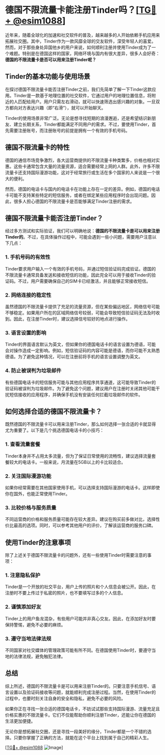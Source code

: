 # 德国不限流量卡能注册Tinder吗？[[TG💪+ @esim1088](https://t.me/s/esim1088)]

近年来，随着全球化的加速和社交软件的普及，越来越多的人开始依赖手机应用来拓展社交圈。其中，Tinder作为一款风靡全球的交友软件，深受年轻人的喜爱。然而，对于那些身处异国他乡的用户来说，如何顺利注册并使用Tinder成为了一个难题。特别是在德国这样的国家，网络环境与国内有很大差异，很多人会好奇：**德国的不限流量卡是否可以用来注册Tinder呢？**

## Tinder的基本功能与使用场景

在探讨德国不限流量卡能否注册Tinder之前，我们先简单了解一下Tinder这款应用。Tinder是一款基于地理位置的社交软件，它通过用户的地理位置信息，将附近的人匹配给用户。用户只需左右滑动，就可以快速筛选出感兴趣的对象。一旦双方都向对方表达兴趣（即“右滑”），就可以开始聊天。

Tinder的使用场景非常广泛。无论是想寻找短期的浪漫邂逅，还是希望结识新朋友、建立长期关系，Tinder都能满足不同用户的需求。不过，要使用Tinder，首先需要注册账号，而注册账号的前提是拥有一个有效的手机号码。

## 德国不限流量卡的特性

德国的通信市场竞争激烈，各大运营商提供的不限流量卡种类繁多，价格也相对实惠。这些卡通常包含大量的流量资源，适合需要经常上网的人群。此外，许多不限流量卡还支持国际漫游功能，这对于经常旅行或生活在多个国家的人来说是一个很大的便利。

然而，德国的电话卡与国内的电话卡在功能上存在一定的差异。例如，德国的电话卡可能不支持某些特定的短信服务，或者在绑定某些应用程序时会出现问题。因此，很多人担心德国的不限流量卡是否能够满足Tinder注册的需求。

## 德国不限流量卡能否注册Tinder？

经过多方测试和实际验证，我们可以明确地说：**德国的不限流量卡是可以用来注册Tinder的**。不过，在具体操作过程中，可能会遇到一些小问题，需要用户注意以下几点：

### 1. 手机号码的有效性

Tinder要求用户输入一个有效的手机号码，并通过短信验证码完成验证。德国的不限流量卡通常具备发送和接收短信的功能，因此完全可以用于接收Tinder的验证码。不过，用户需要确保自己的SIM卡已经激活，并且能够正常接收短信。

### 2. 网络连接的稳定性

虽然德国的不限流量卡提供了充足的流量资源，但在某些偏远地区，网络信号可能不够稳定。如果用户所在的区域网络信号较弱，可能会导致短信验证码无法及时收到。因此，在注册Tinder时，建议选择信号较好的地点进行操作。

### 3. 语言设置的影响

Tinder的界面语言默认为英文，但如果你的德国电话卡的语言设置为德语，可能会对操作造成一定影响。例如，短信验证码的内容可能是德语，而你可能不太熟悉德语。为了避免这种情况，可以在注册前将手机的语言设置调整为英文。

### 4. 防止被误判为垃圾邮件

有些德国电话卡的短信服务可能与其他应用程序共享通道，这可能导致Tinder的验证码被误判为垃圾邮件。为了避免这个问题，建议用户在注册时关闭其他可能干扰短信接收的应用程序，并确保手机没有安装任何拦截垃圾邮件的软件。

## 如何选择合适的德国不限流量卡？

既然德国的不限流量卡可以用来注册Tinder，那么如何选择一张合适的卡就显得尤为重要了。以下是几个挑选德国电话卡的小技巧：

### 1. 查看流量套餐

Tinder本身并不占用太多流量，但为了保证日常使用的流畅性，建议选择流量套餐较大的电话卡。一般来说，月流量在5GB以上的卡比较适合。

### 2. 关注国际漫游功能

如果你经常需要在其他国家使用手机，可以选择支持国际漫游的电话卡。这样即使你在国外，也能正常使用Tinder。

### 3. 比较价格与服务质量

不同运营商的价格和服务质量可能存在较大差异。建议在购买前多做对比，选择性价比最高的选项。同时，可以参考其他用户的评价，了解该运营商的服务口碑。

## 使用Tinder的注意事项

除了上述关于德国不限流量卡的问题外，还有一些使用Tinder时需要注意的事项：

### 1. 注意隐私保护

Tinder是一个开放的社交平台，用户上传的照片和个人信息会被公开。因此，在注册时不要上传过于私密的照片，也不要填写过多的个人信息。

### 2. 谨慎添加好友

Tinder上的用户鱼龙混杂，有些用户可能并非真心交友。因此，在添加好友时要保持警惕，避免不必要的麻烦。

### 3. 遵守当地法律法规

不同国家对社交媒体的管理政策可能有所不同。在德国使用Tinder时，要遵守当地的法律法规，避免触犯法律。

## 总结

综上所述，德国的不限流量卡是可以用来注册Tinder的。只要注意手机信号、语言设置以及验证码接收等问题，就能顺利完成注册过程。当然，在使用Tinder的过程中，也要时刻关注自身的安全和隐私，避免不必要的风险。

如果你正在寻找一张合适的德国电话卡，不妨试试那些支持国际漫游、流量充足且价格实惠的不限流量卡。它们不仅能帮助你顺利注册Tinder，还能让你在德国的生活更加便捷。

无论你是想拓展社交圈，还是寻找一段美好的缘分，Tinder都是一个不错的选择。只要你掌握了正确的方法，就能在这个平台上找到属于自己的精彩人生。

[[TG💪+ @esim1088](https://t.me/s/esim1088) ![Image](https://i.postimg.cc/4NQfJmqS/Snipaste-2025-05-13-00-14-12.png)]